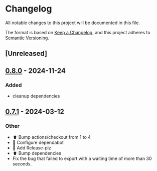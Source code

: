 # Changelog
All notable changes to this project will be documented in this file.

The format is based on [Keep a Changelog](https://keepachangelog.com/en/1.0.0/),
and this project adheres to [Semantic Versioning](https://semver.org/spec/v2.0.0.html).

## [Unreleased]

## [0.8.0](https://github.com/ilaborie/html2pdf/compare/v0.7.1...v0.8.0) - 2024-11-24

### Added

- cleanup dependencies

## [0.7.1](https://github.com/ilaborie/html2pdf/compare/v0.7.0...v0.7.1) - 2024-03-12

### Other
- :arrow_up: Bump actions/checkout from 1 to 4
- :construction_worker: Configure dependabot
- :construction_worker: Add Release-plz
- :arrow_up: Bump dependencies
- Fix the bug that failed to export with a waiting time of more than 30 seconds.
